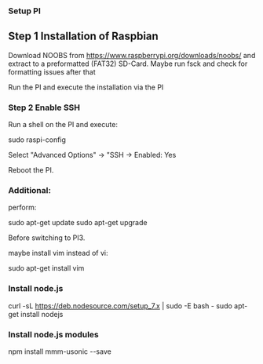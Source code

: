 

### Setup PI

## Step 1 Installation of Raspbian

Download NOOBS from https://www.raspberrypi.org/downloads/noobs/ and extract to a preformatted (FAT32) SD-Card.
Maybe run fsck and check for formatting issues after that

Run the PI and execute the installation via the PI


### Step 2 Enable SSH

Run a shell on the PI and execute:

sudo raspi-config

Select "Advanced Options" -> "SSH -> Enabled: Yes

Reboot the PI.


### Additional:

perform:

sudo apt-get update
sudo apt-get upgrade

Before switching to PI3.

maybe install vim instead of vi:

sudo apt-get install vim



### Install node.js

curl -sL https://deb.nodesource.com/setup_7.x | sudo -E bash -
sudo apt-get install nodejs


### Install node.js modules

npm install mmm-usonic --save

